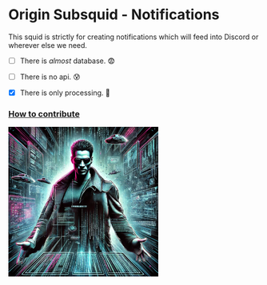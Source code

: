 # Origin Subsquid - Notifications

This squid is strictly for creating notifications which will feed into Discord or wherever else we need.

- [ ] There is *almost* database. 😨
- [ ] There is no api. 😰


- [x] There is only processing. 🫢

### [How to contribute](CONTRIBUTE.md)

<img alt="neo-ai.png" height="300" src="neo-ai.png" width="300"/>
